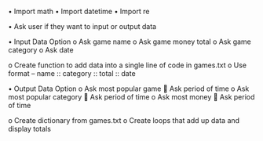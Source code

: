 •	Import math
•	Import datetime
•	Import re

•	Ask user if they want to input or output data

•	Input Data Option
o	Ask game name
o	Ask game money total
o	Ask game category
o	Ask date

o	Create function to add data into a single line of code in games.txt
o	Use format – name :: category :: total :: date

•	Output Data Option
o	Ask most popular game
	Ask period of time
o	Ask most popular category
	Ask period of time
o	Ask most money
	Ask period of time

o	Create dictionary from games.txt
o	Create loops that add up data and display totals

